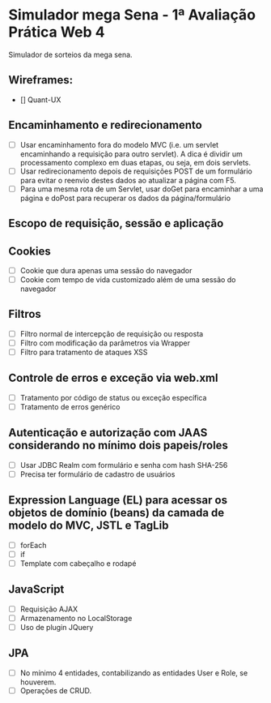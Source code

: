 # Simulador mega Sena - 1ª Avaliação Prática Web 4

Simulador de sorteios da mega sena.
## Wireframes:  

- [] Quant-UX

## Encaminhamento e redirecionamento

- [ ] Usar encaminhamento fora do modelo MVC (i.e. um servlet encaminhando a requisição para outro servlet). A dica é dividir um processamento complexo em duas etapas, ou seja, em dois servlets.
- [ ] Usar redirecionamento depois de requisições POST de um formulário para evitar o reenvio destes dados ao atualizar a página com F5.
- [ ] Para uma mesma rota de um Servlet, usar doGet para encaminhar a uma página e doPost para recuperar os dados da página/formulário

## Escopo de requisição, sessão e aplicação

## Cookies

- [ ] Cookie que dura apenas uma sessão do navegador
- [ ] Cookie com tempo de vida customizado além de uma sessão do navegador

## Filtros

- [ ] Filtro normal de intercepção de requisição ou resposta
- [ ] Filtro com modificação da parâmetros via Wrapper
- [ ] Filtro para tratamento de ataques XSS

## Controle de erros e exceção via web.xml

- [ ] Tratamento por código de status ou exceção específica
- [ ] Tratamento de erros genérico

## Autenticação e autorização com JAAS considerando no mínimo dois papeis/roles

- [ ] Usar JDBC Realm com formulário e senha com hash SHA-256
- [ ] Precisa ter formulário de cadastro de usuários

## Expression Language (EL) para acessar os objetos de domínio (beans) da camada de modelo do MVC, JSTL e TagLib

- [ ] forEach
- [ ] if
- [ ] Template com cabeçalho e rodapé

## JavaScript

- [ ] Requisição AJAX
- [ ] Armazenamento no LocalStorage
- [ ] Uso de plugin JQuery

## JPA

- [ ] No mínimo 4 entidades, contabilizando as entidades User e Role, se houverem.
- [ ] Operações de CRUD.
